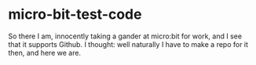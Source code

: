 # micro-bit-test-code
So there I am, innocently taking a gander at micro:bit for work, and I see that it supports Github. I thought: well naturally I have to make a repo for it then, and here we are.
